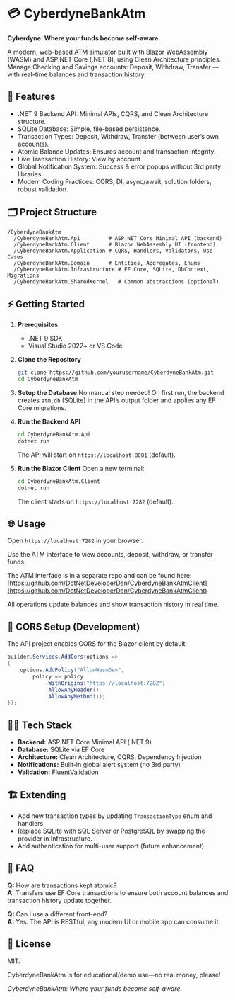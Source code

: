 # 💳 CyberdyneBankAtm

**Cyberdyne: Where your funds become self-aware.**

A modern, web-based ATM simulator built with Blazor WebAssembly (WASM) and ASP.NET Core (.NET 8), using Clean Architecture principles. Manage Checking and Savings accounts: Deposit, Withdraw, Transfer — with real-time balances and transaction history.

## 🚀 Features

- .NET 9 Backend API: Minimal APIs, CQRS, and Clean Architecture structure.
- SQLite Database: Simple, file-based persistence.
- Transaction Types: Deposit, Withdraw, Transfer (between user’s own accounts).
- Atomic Balance Updates: Ensures account and transaction integrity.
- Live Transaction History: View by account.
- Global Notification System: Success & error popups without 3rd party libraries.
- Modern Coding Practices: CQRS, DI, async/await, solution folders, robust validation.

## 🗂️ Project Structure

```
/CyberdyneBankAtm
  /CyberdyneBankAtm.Api         # ASP.NET Core Minimal API (backend)
  /CyberdyneBankAtm.Client      # Blazor WebAssembly UI (frontend)
  /CyberdyneBankAtm.Application # CQRS, Handlers, Validators, Use Cases
  /CyberdyneBankAtm.Domain      # Entities, Aggregates, Enums
  /CyberdyneBankAtm.Infrastructure # EF Core, SQLite, DbContext, Migrations
  /CyberdyneBankAtm.SharedKernel   # Common abstractions (optional)
```

## ⚡️ Getting Started

1. **Prerequisites**
   - .NET 9 SDK
   - Visual Studio 2022+ or VS Code

2. **Clone the Repository**
   ```bash
   git clone https://github.com/yourusername/CyberdyneBankAtm.git
   cd CyberdyneBankAtm
   ```

3. **Setup the Database**
   No manual step needed! On first run, the backend creates `atm.db` (SQLite) in the API’s output folder and applies any EF Core migrations.

4. **Run the Backend API**
   ```bash
   cd CyberdyneBankAtm.Api
   dotnet run
   ```
   The API will start on `https://localhost:8081` (default).

5. **Run the Blazor Client**
   Open a new terminal:
   ```bash
   cd CyberdyneBankAtm.Client
   dotnet run
   ```
   The client starts on `https://localhost:7282` (default).

## 🌐 Usage

Open `https://localhost:7282` in your browser.

Use the ATM interface to view accounts, deposit, withdraw, or transfer funds.

The ATM interface is in a separate repo and can be found here: [https://github.com/DotNetDeveloperDan/CyberdyneBankAtmClient](https://github.com/DotNetDeveloperDan/CyberdyneBankAtmClient)

All operations update balances and show transaction history in real time.

## 🔐 CORS Setup (Development)

The API project enables CORS for the Blazor client by default:

```csharp
builder.Services.AddCors(options =>
{
    options.AddPolicy("AllowWasmDev",
        policy => policy
            .WithOrigins("https://localhost:7282")
            .AllowAnyHeader()
            .AllowAnyMethod());
});
```

## 👨‍💻 Tech Stack

- **Backend:** ASP.NET Core Minimal API (.NET 9)
- **Database:** SQLite via EF Core
- **Architecture:** Clean Architecture, CQRS, Dependency Injection
- **Notifications:** Built-in global alert system (no 3rd party)
- **Validation:** FluentValidation

## 🏗️ Extending

- Add new transaction types by updating `TransactionType` enum and handlers.
- Replace SQLite with SQL Server or PostgreSQL by swapping the provider in Infrastructure.
- Add authentication for multi-user support (future enhancement).

## 🙋 FAQ

**Q:** How are transactions kept atomic?  
**A:** Transfers use EF Core transactions to ensure both account balances and transaction history update together.

**Q:** Can I use a different front-end?  
**A:** Yes. The API is RESTful; any modern UI or mobile app can consume it.

## 📄 License

MIT.

CyberdyneBankAtm is for educational/demo use—no real money, please!

*CyberdyneBankAtm: Where your funds become self-aware.*

